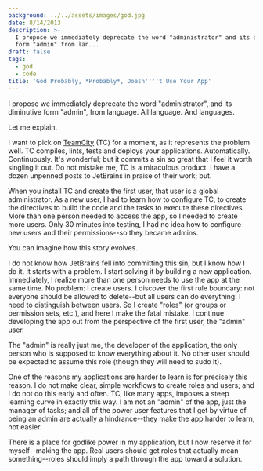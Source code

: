 ```yaml
---
background: ../../assets/images/god.jpg
date: 8/14/2013
description: >-
  I propose we immediately deprecate the word "administrator" and its diminutive
  form "admin" from lan...
draft: false
tags:
  - göd
  - code
title: 'God Probably, *Probably*, Doesn''''t Use Your App'
---
```

  
I propose we immediately deprecate the word "administrator", and its diminutive form "admin", from language. All language. And languages.  
  
Let me explain.  
  
I want to pick on [TeamCity](http://www.jetbrains.com/teamcity/) (TC) for a moment, as it represents the problem well. TC compiles, lints, tests and deploys your applications. Automatically. Continuously. It's wonderful; but it commits a sin so great that I feel it worth singling it out. Do not mistake me, TC is a miraculous product. I have a dozen unpenned posts to JetBrains in praise of their work; but.  
  
When you install TC and create the first user, that user is a global administrator. As a new user, I had to learn how to configure TC, to create the directives to build the code and the tasks to execute these directives. More than one person needed to access the app, so I needed to create more users. Only 30 minutes into testing, I had no idea how to configure new users and their permissions--so they became admins.  
  
You can imagine how this story evolves.  
  
I do not know how JetBrains fell into committing this sin, but I know how I do it. It starts with a problem. I start solving it by building a new application. Immediately, I realize more than one person needs to use the app at the same time. No problem: I create users. I discover the first rule boundary: not everyone should be allowed to delete--but all users can do everything! I need to distinguish between users. So I create "roles" (or groups or permission sets, etc.), and here I make the fatal mistake. I continue developing the app out from the perspective of the first user, the "admin" user.  
  
The "admin" is really just me, the developer of the application, the only person who is supposed to know everything about it. No other user should be expected to assume this role (though they will need to sudo it).  
  
One of the reasons my applications are harder to learn is for precisely this reason. I do not make clear, simple workflows to create roles and users; and I do not do this early and often. TC, like many apps, imposes a steep learning curve in exactly this way. I am not an "admin" of the app, just the manager of tasks; and all of the power user features that I get by virtue of being an admin are actually a hindrance--they make the app harder to learn, not easier.  
  
There is a place for godlike power in my application, but I now reserve it for myself--making the app. Real users should get roles that actually mean something--roles should imply a path through the app toward a solution.  
